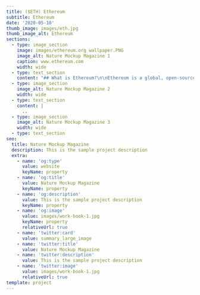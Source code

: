 ```yaml
---
title: ($ETH) Ethereum
subtitle: Ethereum
date: '2020-05-10'
thumb_image: images/eth.jpg
thumb_image_alt: Ethereum
sections:
  - type: image_section
    image: images/ethereum.org wallpaper.PNG
    image_alt: Nature Mockup Magazine 1
    caption: www.ethereum.com
    width: wide
  - type: text_section
    content: "## What is Ethereum?\n\nEthereum is a global, open-source platform for decentralized applications. In other words, the vision is to create a world computer that anyone can build applications in a decentralized manner; while all states and data are distributed and publicly accessible. Ethereum supports smart contracts in which developers can write code in order to program digital value. Examples of decentralized apps ([dapps](https://www.coingecko.com/en/glossary/decentralized-applications-dapps)) that are built on Ethereum includes token,\_[non-fungible tokens](https://www.coingecko.com/en/glossary/non-fungible-tokens), decentralized finance apps, lending protocol, decentralized exchanges, and much more.\n\n## What is a Smart Contract?\n\nA smart contract is a programmable contract that allows two counterparties to set conditions of a transaction without needing to trust another third party for the execution.\_\n\nFor example, if Alice wants to set up a trust fund to pay Bob $100 at the start of each month for the next 12 months, she can program a smart contract to:\n\n1.  Check the current date\_\n\n2.  At the start of each month, send Bob $100 automatically\n\n3.  Repeat until the fund in the smart contract is exhausted\n\nUsing a smart contract, Alice has bypassed the need to have a trusted third-party intermediary (lawyers, escrow agents etc) to send the trust fund to Bob and made the process transparent to all involved parties.\n\nSmart contracts work on the “if this, then that” principle. Whenever a certain condition is fulfilled, the smart contract will carry out the operation as programmed.\n\nWhat are the programming languages that are used to write smart contracts on Ethereum?\n\nThere are two popular programming languages that are typically used to write Ethereum smart contracts. The first one is called\_Solidity which has very close similarities to Javascript and C++. The other language is called Vyper which is relatively new that has very close similarities to Python.\n\n## Who created Ethereum?\n\nUnlike\_[bitcoin](https://www.coingecko.com/en/coins/bitcoin)\_in which the creator who is known as Satoshi Nakamoto is unknown. The founding team of Ethereum are known individuals which includes Vitalik Buterin, Mihai Alisie, Anthony Di lorio, Charles Hoskinson, Amir Chetrit, Joseph Lubin, Gavin Wood, and Jeffrey Wilke. Not all the founding members are still with the Ethereum Foundation, as some has moved on to work on other projects. For example, Charles Hoskinson has moved on to work on\_[Cardano](https://www.coingecko.com/en/coins/cardano), while Gavin Wood has moved on to work on\_[Polkadot](https://www.coingecko.com/en/coins/polkadot).\n\n## What is Ether?\n\nWhile Ethereum refers to the blockchain network. The native currency that flows within the Ethereum economy is called Ether (ETH). Ether is typically used to pay for transaction fees called Gas, and it is the base currency of the network.\n\n## What is Gas?\n\nOn Ethereum, all transactions and smart contract executions require a small fee to be paid. This fee is called Gas. In technical terms, Gas refers to the unit of measure on the amount of computational effort required to execute an operation or a smart contract. The more complex the execution operation is, the more gas is required to fulfill that operation. Gas fees are paid entirely in ETH.\_\n\nThe price of gas can fluctuate from time to time depending on the network demand. If there are more people interacting on the Ethereum blockchain such as transacting in ETH or executing a smart contract operation, due to the limited amount of computing resources on the network, Gas price can increase. Conversely when the network is under utilized, the market price of gas would decrease.\n"
  - type: image_section
    image_alt: Nature Mockup Magazine 2
    width: wide
  - type: text_section
    content: |
      ..
  - type: image_section
    image_alt: Nature Mockup Magazine 3
    width: wide
  - type: text_section
seo:
  title: Nature Mockup Magazine
  description: This is the sample project description
  extra:
    - name: 'og:type'
      value: website
      keyName: property
    - name: 'og:title'
      value: Nature Mockup Magazine
      keyName: property
    - name: 'og:description'
      value: This is the sample project description
      keyName: property
    - name: 'og:image'
      value: images/work-book-1.jpg
      keyName: property
      relativeUrl: true
    - name: 'twitter:card'
      value: summary_large_image
    - name: 'twitter:title'
      value: Nature Mockup Magazine
    - name: 'twitter:description'
      value: This is the sample project description
    - name: 'twitter:image'
      value: images/work-book-1.jpg
      relativeUrl: true
template: project
---
```

